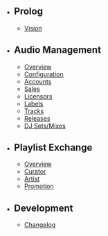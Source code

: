 - ## Prolog
    - [Vision](/{{route}}/{{version}}/vision)
- ## Audio Management
    - [Overview](/{{route}}/{{version}}/audio-management/overview)
    - [Configuration](/{{route}}/{{version}}/audio-management/configuration)
    - [Accounts](/{{route}}/{{version}}/audio-management/accounts)
    - [Sales](/{{route}}/{{version}}/audio-management/sales)
    - [Licensors](/{{route}}/{{version}}/audio-management/licensors)
    - [Labels](/{{route}}/{{version}}/audio-management/labels)
    - [Tracks](/{{route}}/{{version}}/audio-management/tracks)
    - [Releases](/{{route}}/{{version}}/audio-management/releases)
    - [DJ Sets/Mixes](/{{route}}/{{version}}/audio-management/dj-sets)
- ## Playlist Exchange
    - [Overview](/{{route}}/{{version}}/playlist-exchange/overview)
    - [Curator](/{{route}}/{{version}}/playlist-exchange/curator)
    - [Artist](/{{route}}/{{version}}/playlist-exchange/artist)
    - [Promotion](/{{route}}/{{version}}/playlist-exchange/promotion)
- ## Development
    - [Changelog](/{{route}}/{{version}}/changelog)
